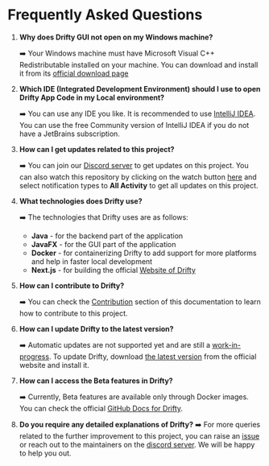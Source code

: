 # Frequently Asked Questions

1. **Why does Drifty GUI not open on my Windows machine?**

   ➡️ Your Windows machine must have Microsoft Visual C++ Redistributable installed on your machine. You can download and install it from its [official download page](https://learn.microsoft.com/en-us/cpp/windows/latest-supported-vc-redist?view=msvc-170)

2. **Which IDE (Integrated Development Environment) should I use to open Drifty App Code in my Local environment?**

   ➡️ You can use any IDE you like. It is recommended to use [IntelliJ IDEA](https://www.jetbrains.com/idea/). You can use the free Community version of IntelliJ IDEA if you do not have a JetBrains subscription.

3. **How can I get updates related to this project?**

   ➡️ You can join our [Discord server](https://discord.com/invite/DeT4jXPfkG) to get updates on this project. You can also watch this repository by clicking on the watch button [here](https://github.com/SaptarshiSarkar12/Drifty) and select notification types to **All Activity** to get all updates on this project.

4. **What technologies does Drifty use?**

   ➡️ The technologies that Drifty uses are as follows:

   - **Java** - for the backend part of the application
   - **JavaFX** - for the GUI part of the application
   - **Docker** - for containerizing Drifty to add support for more platforms and help in faster local development
   - **Next.js** - for building the official [Website of Drifty](https://saptarshisarkar12.github.io/Drifty/)

5. **How can I contribute to Drifty?**

   ➡️ You can check the [Contribution](Contributing.md) section of this documentation to learn how to contribute to this project.

6. **How can I update Drifty to the latest version?**

   ➡️ Automatic updates are not supported yet and are still a [work-in-progress](https://github.com/SaptarshiSarkar12/Drifty/issues/217). To update Drifty, download [the latest version](https://saptarshisarkar12.github.io/Drifty/download) from the official website and install it.

7. **How can I access the Beta features in Drifty?**

   ➡️ Currently, Beta features are available only through Docker images. You can check the official [GitHub Docs for Drifty](https://github.com/SaptarshiSarkar12/Drifty?tab=readme-ov-file#using-drifty-application-via-docker-).

8. **Do you require any detailed explanations of Drifty?**
   ➡️ For more queries related to the further improvement to this project, you can raise an [issue](https://github.com/SaptarshiSarkar12/Drifty/issues/new/choose) or reach out to the maintainers on the [discord server](https://discord.com/invite/DeT4jXPfkG). We will be happy to help you out.
